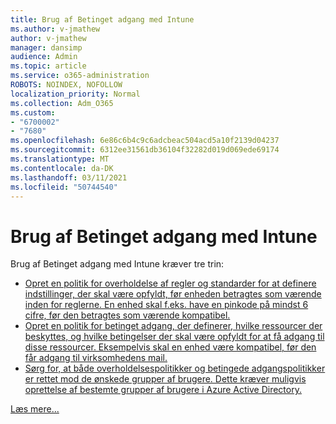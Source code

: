 ```yaml
---
title: Brug af Betinget adgang med Intune
ms.author: v-jmathew
author: v-jmathew
manager: dansimp
audience: Admin
ms.topic: article
ms.service: o365-administration
ROBOTS: NOINDEX, NOFOLLOW
localization_priority: Normal
ms.collection: Adm_O365
ms.custom:
- "6700002"
- "7680"
ms.openlocfilehash: 6e86c6b4c9c6adcbeac504acd5a10f2139d04237
ms.sourcegitcommit: 6312ee31561db36104f32282d019d069ede69174
ms.translationtype: MT
ms.contentlocale: da-DK
ms.lasthandoff: 03/11/2021
ms.locfileid: "50744540"
---
```

# <a name="using-conditional-access-with-intune"></a>Brug af Betinget adgang med Intune

Brug af Betinget adgang med Intune kræver tre trin:

- [Opret en politik for overholdelse af regler og standarder for at definere indstillinger, der skal være opfyldt, før enheden betragtes som værende inden for reglerne. En enhed skal f.eks. have en pinkode på mindst 6 cifre, før den betragtes som værende kompatibel.](https://docs.microsoft.com/mem/intune/protect/create-compliance-policy)
- [Opret en politik for betinget adgang, der definerer, hvilke ressourcer der beskyttes, og hvilke betingelser der skal være opfyldt for at få adgang til disse ressourcer. Eksempelvis skal en enhed være kompatibel, før den får adgang til virksomhedens mail.](https://docs.microsoft.com/mem/intune/protect/tutorial-protect-email-on-unmanaged-devices#create-conditional-access-policies)
- [Sørg for, at både overholdelsespolitikker og betingede adgangspolitikker er rettet mod de ønskede grupper af brugere. Dette kræver muligvis oprettelse af bestemte grupper af brugere i Azure Active Directory.](https://docs.microsoft.com/troubleshoot/mem/intune/troubleshoot-conditional-access)

[Læs mere...](https://docs.microsoft.com/mem/intune/protect/device-compliance-get-started)
